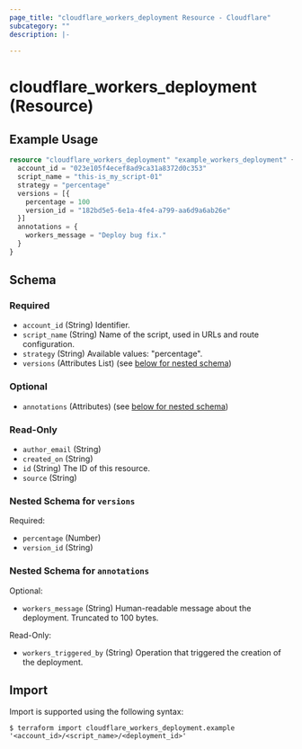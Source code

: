 ```yaml
---
page_title: "cloudflare_workers_deployment Resource - Cloudflare"
subcategory: ""
description: |-
  
---
```


# cloudflare_workers_deployment (Resource)



## Example Usage

```terraform
resource "cloudflare_workers_deployment" "example_workers_deployment" {
  account_id = "023e105f4ecef8ad9ca31a8372d0c353"
  script_name = "this-is_my_script-01"
  strategy = "percentage"
  versions = [{
    percentage = 100
    version_id = "182bd5e5-6e1a-4fe4-a799-aa6d9a6ab26e"
  }]
  annotations = {
    workers_message = "Deploy bug fix."
  }
}
```

<!-- schema generated by tfplugindocs -->
## Schema

### Required

- `account_id` (String) Identifier.
- `script_name` (String) Name of the script, used in URLs and route configuration.
- `strategy` (String) Available values: "percentage".
- `versions` (Attributes List) (see [below for nested schema](#nestedatt--versions))

### Optional

- `annotations` (Attributes) (see [below for nested schema](#nestedatt--annotations))

### Read-Only

- `author_email` (String)
- `created_on` (String)
- `id` (String) The ID of this resource.
- `source` (String)

<a id="nestedatt--versions"></a>
### Nested Schema for `versions`

Required:

- `percentage` (Number)
- `version_id` (String)


<a id="nestedatt--annotations"></a>
### Nested Schema for `annotations`

Optional:

- `workers_message` (String) Human-readable message about the deployment. Truncated to 100 bytes.

Read-Only:

- `workers_triggered_by` (String) Operation that triggered the creation of the deployment.

## Import

Import is supported using the following syntax:

```shell
$ terraform import cloudflare_workers_deployment.example '<account_id>/<script_name>/<deployment_id>'
```
